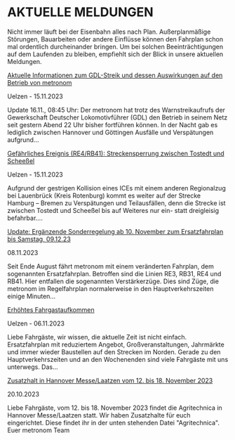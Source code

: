 AKTUELLE MELDUNGEN
==========

Nicht immer läuft bei der Eisenbahn alles nach Plan. Außerplanmäßige Störungen, Bauarbeiten oder andere Einflüsse können den Fahrplan schon mal ordentlich durcheinander bringen. Um bei solchen Beeinträchtigungen auf dem Laufenden zu bleiben, empfiehlt sich der Blick in unsere aktuellen Meldungen.

[Aktuelle Informationen zum GDL-Streik und dessen Auswirkungen auf den Betrieb von metronom](https://www.der-metronom.de/aktuell/aktuelle-informationen-zum-gdl-streik-und-dessen-auswirkungen-auf-den-betrieb-von-metronom/)

 Uelzen - 15.11.2023

Update 16.11., 08:45 Uhr:
Der metronom hat trotz des Warnstreikaufrufs der Gewerkschaft Deutscher Lokomotivführer (GDL) den Betrieb in seinem Netz seit gestern Abend 22 Uhr bisher fortführen können. In der Nacht gab es lediglich zwischen Hannover und Göttingen Ausfälle und Verspätungen aufgrund...

[Gefährliches Ereignis (RE4/RB41): Streckensperrung zwischen Tostedt und Scheeßel](https://www.der-metronom.de/aktuell/gefaehrliches-ereignis-streckensperrung-zwischen-hamburg-und-bremen/)

 Uelzen - 15.11.2023

Aufgrund der gestrigen Kollision eines ICEs mit einem anderen Regionalzug bei Lauenbrück (Kreis Rotenburg) kommt es weiter auf der Strecke Hamburg – Bremen zu Verspätungen und Teilausfällen, denn die Strecke ist zwischen Tostedt und Scheeßel bis auf Weiteres nur ein- statt dreigleisig befahrbar....

[Update: Ergänzende Sonderregelung ab 10. November zum Ersatzfahrplan bis Samstag, 09.12.23](https://www.der-metronom.de/aktuell/ersatzfahrplan/)

 08.11.2023

Seit Ende August fährt metronom mit einem veränderten Fahrplan, dem sogenannten Ersatzfahrplan. Betroffen sind die Linien RE3, RB31, RE4 und RB41. Hier entfallen die sogenannten Verstärkerzüge. Dies sind Züge, die metronom im Regelfahrplan normalerweise in den Hauptverkehrszeiten einige Minuten...

[Erhöhtes Fahrgastaufkommen](https://www.der-metronom.de/aktuell/hohes-fahrgastaufkommen/)

 Uelzen - 06.11.2023

Liebe Fahrgäste,
wir wissen, die aktuelle Zeit ist nicht einfach. Ersatzfahrplan mit reduziertem Angebot, Großveranstaltungen, Jahrmärkte und immer wieder Baustellen auf den Strecken im Norden. Gerade zu den Hauptverkehrszeiten und an den Wochenenden sind viele Fahrgäste mit uns unterwegs. Das...

[Zusatzhalt in Hannover Messe/Laatzen vom 12. bis 18. November 2023](https://www.der-metronom.de/aktuell/zusatzhalt-in-hannover-messe-laatzen-vom-12-bis-18-november-2023/)

 20.10.2023

Liebe Fahrgäste,
vom 12. bis 18. November 2023 findet die Agritechnica in Hannover Messe/Laatzen statt. Wir haben Zusatzhalte für euch eingerichtet.
Diese findet ihr in der unten stehenden Datei "Agritechnica".
Euer metronom Team
